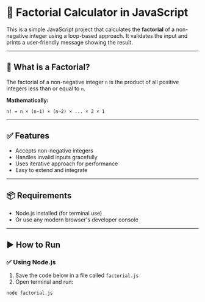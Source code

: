 # 🚀 Factorial Calculator in JavaScript

This is a simple JavaScript project that calculates the **factorial** of a non-negative integer using a loop-based approach. It validates the input and prints a user-friendly message showing the result.

---

## 🧠 What is a Factorial?

The factorial of a non-negative integer `n` is the product of all positive integers less than or equal to `n`.

**Mathematically:**
```
n! = n × (n−1) × (n−2) × ... × 2 × 1
```


---

## ✅ Features

- Accepts non-negative integers
- Handles invalid inputs gracefully
- Uses iterative approach for performance
- Easy to extend and integrate

---

## 📦 Requirements

- Node.js installed (for terminal use)
- Or use any modern browser's developer console

---

## ▶️ How to Run

### ✅ Using Node.js

1. Save the code below in a file called `factorial.js`
2. Open terminal and run:
```bash
node factorial.js
